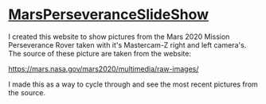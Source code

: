 # [MarsPerseveranceSlideShow](https://esack7.github.io/MarsPerseveranceSlideShow/)

I created this website to show pictures from the Mars 2020 Mission Perseverance Rover taken with it's Mastercam-Z right and left camera's.  The source of these picture are taken from the website:

https://mars.nasa.gov/mars2020/multimedia/raw-images/

I made this as a way to cycle through and see the most recent pictures from the source.